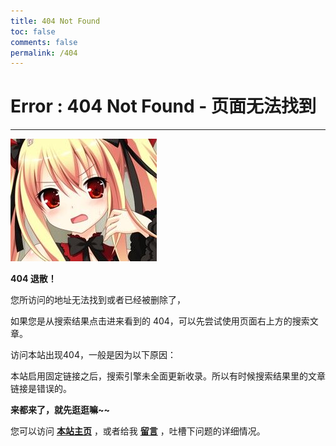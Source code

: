 ```yaml
---
title: 404 Not Found
toc: false
comments: false
permalink: /404
---
```


# Error : 404 Not Found - 页面无法找到

---------

![诶？！竟然给老娘弄出404？！](../images/404.jpg)

**404 退散！**

您所访问的地址无法找到或者已经被删除了，

如果您是从搜索结果点击进来看到的 404，可以先尝试使用页面右上方的搜索文章。

访问本站出现404，一般是因为以下原因：

本站启用固定链接之后，搜索引擎未全面更新收录。所以有时候搜索结果里的文章链接是错误的。

**来都来了，就先逛逛嘛~~**

您可以访问 [**本站主页**](/) ，或者给我 [**留言**](/about) ，吐槽下问题的详细情况。



